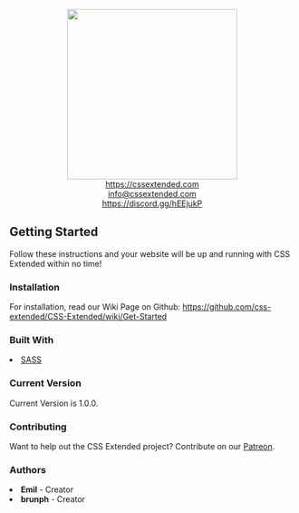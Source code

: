 <p align="center">
  <img height="300px" width="300px" src="https://cssextended.com/github-logo.png">
  <br>
  <a href="https://cssextended.com">https://cssextended.com</a>
  <br>
  <a href="mailto:info@cssextended.com">info@cssextended.com</a>
  <br>
  <a href="https://discord.gg/hEEjukP">https://discord.gg/hEEjukP</a>
  </p>

<h2>Getting Started</h2>
Follow these instructions and your website will be up and running with CSS Extended within no time!

<h3>Installation</h3>
For installation, read our Wiki Page on Github:
<a href="https://github.com/css-extended/CSS-Extended/wiki/Get-Started">https://github.com/css-extended/CSS-Extended/wiki/Get-Started</a>

<h3>Built With</h3>
<li><a href="https://sass-lang.com/">SASS</a></li>

<h3>Current Version</h3>
Current Version is 1.0.0.

<h3>Contributing</h3>
Want to help out the CSS Extended project? Contribute on our <a href="https://www.patreon.com/cssextended">Patreon</a>.

<h3>Authors</h3>
<li><b>Emil</b> - Creator</li>
<li><b>brunph</b> - Creator</li>
